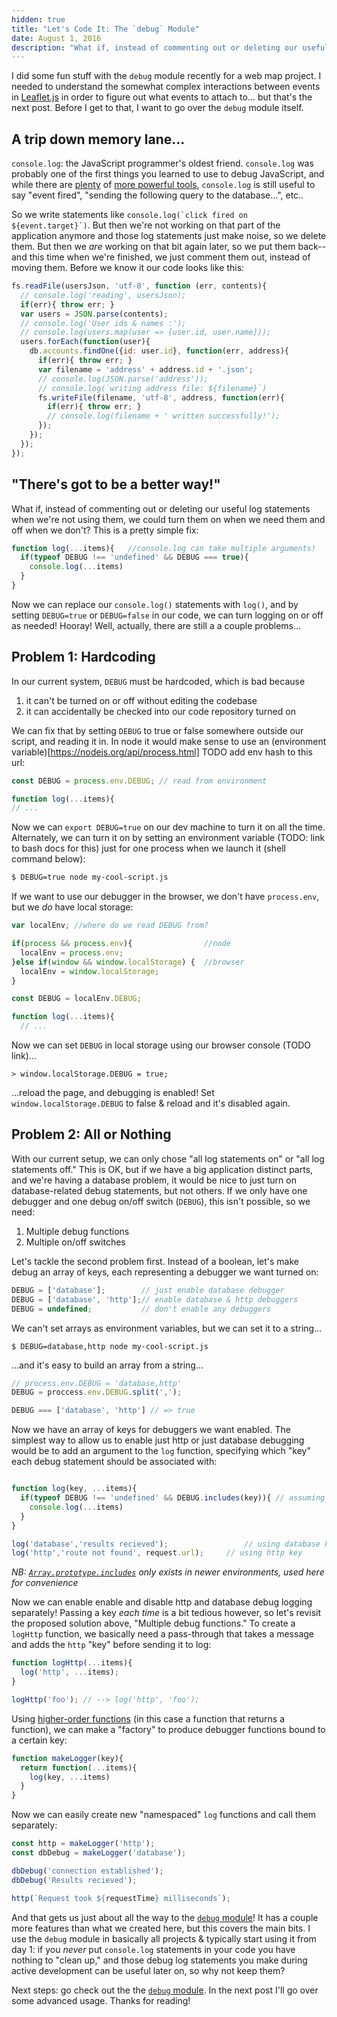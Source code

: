 ```yaml
---
hidden: true
title: "Let's Code It: The `debug` Module"
date: August 1, 2016
description: "What if, instead of commenting out or deleting our useful log statements when we're not using them, we could turn them on when we need them and off when we don't? The `debug` module lets us do that-- but how does it work? Let's find out!"
---
```


I did some fun stuff with the `debug` module recently for a web map project. I needed to understand the somewhat complex interactions between events in [Leaflet.js](http://leafletjs.com/) in order to figure out what events to attach to... but that's the next post. Before I get to that, I want to go over the `debug` module itself.

## A trip down memory lane...

`console.log`: the JavaScript programmer's oldest friend. `console.log` was probably one of the first things you learned to use to debug JavaScript, and while there are [plenty](https://code.visualstudio.com/docs/runtimes/nodejs#_debugging-your-express-application) of [more powerful tools](https://developer.mozilla.org/en-US/docs/Tools/Debugger), `console.log` is still useful to say "event fired", "sending the following query to the database...", etc..

So we write statements like ``console.log(`click fired on ${event.target}`)``. But then we're not working on that part of the application anymore and those log statements just make noise, so we delete them. But then we *are* working on that bit again later, so we put them back-- and this time when we're finished, we just comment them out, instead of moving them. Before we know it our code looks like this:

```js
fs.readFile(usersJson, 'utf-8', function (err, contents){
  // console.log('reading', usersJson);
  if(err){ throw err; }
  var users = JSON.parse(contents);
  // console.log('User ids & names :');
  // console.log(users.map(user => [user.id, user.name]));
  users.forEach(function(user){
    db.accounts.findOne({id: user.id}, function(err, address){
      if(err){ throw err; }
      var filename = 'address' + address.id + '.json';
      // console.log(JSON.parse('address'));
      // console.log(`writing address file: ${filename}`)
      fs.writeFile(filename, 'utf-8', address, function(err){
        if(err){ throw err; }
        // console.log(filename + ' written successfully!');
      });
    });
  });
});
```

## "There's got to be a better way!"

What if, instead of commenting out or deleting our useful log statements when we're not using them, we could turn them on when we need them and off when we don't? This is a pretty simple fix:

```js
function log(...items){   //console.log can take multiple arguments!
  if(typeof DEBUG !== 'undefined' && DEBUG === true){
    console.log(...items)
  }
}
```

Now we can replace our `console.log()` statements with `log()`, and by setting `DEBUG=true` or `DEBUG=false` in our code, we can turn logging on or off as needed! Hooray! Well, actually, there are still a a couple problems...

## Problem 1: Hardcoding

In our current system, `DEBUG` must be hardcoded, which is bad because

1. it can't be turned on or off without editing the codebase
2. it can accidentally be checked into our code repository turned on

We can fix that by setting `DEBUG` to true or false somewhere outside our script, and reading it in. In node it would make sense to use an (environment variable)[https://nodejs.org/api/process.html] TODO add env hash to this url:

```js
const DEBUG = process.env.DEBUG; // read from environment

function log(...items){
// ...
```

Now we can `export DEBUG=true` on our dev machine to turn it on all the time. Alternately, we can turn it on by setting an environment variable (TODO: link to bash docs for this) just for one process when we launch it (shell command below):
```sh
$ DEBUG=true node my-cool-script.js
```

If we want to use our debugger in the browser, we don't have `process.env`, but we *do* have local storage:

```js
var localEnv; //where do we read DEBUG from?

if(process && process.env){                //node
  localEnv = process.env;
}else if(window && window.localStorage) {  //browser
  localEnv = window.localStorage;
}

const DEBUG = localEnv.DEBUG;

function log(...items){
  // ...
```

Now we can set `DEBUG` in local storage using our browser console (TODO link)...

```
> window.localStorage.DEBUG = true;
```

...reload the page, and debugging is enabled! Set `window.localStorage.DEBUG` to false & reload and it's disabled again.

## Problem 2: All or Nothing

With our current setup, we can only chose "all log statements on" or "all log statements off." This is OK, but if we have a big application distinct parts, and we're having a database problem, it would be nice to just turn on database-related debug statements, but not others. If we only have one debugger and one debug on/off switch (`DEBUG`), this isn't possible, so we need:

1. Multiple debug functions
2. Multiple on/off switches

Let's tackle the second problem first. Instead of a boolean, let's make debug an array of keys, each representing a debugger we want turned on:

```js
DEBUG = ['database'];        // just enable database debugger
DEBUG = ['database', 'http'];// enable database & http debuggers
DEBUG = undefined;           // don't enable any debuggers
```

We can't set arrays as environment variables, but we can set it to a string...
```
$ DEBUG=database,http node my-cool-script.js
```

...and it's easy to build an array from a string...

```js
// process.env.DEBUG = 'database,http'
DEBUG = proccess.env.DEBUG.split(',');

DEBUG === ['database', 'http'] // => true 
```

Now we have an array of keys for debuggers we want enabled. The simplest way to allow us to enable just http or just database debugging would be to add an argument to the `log` function, specifying which "key" each debug statement should be associated with:

```js

function log(key, ...items){
  if(typeof DEBUG !== 'undefined' && DEBUG.includes(key)){ // assuming we're using 
    console.log(...items)
  }
}

log('database','results recieved');                 // using database key
log('http','route not found', request.url);     // using http key
```
*NB: [`Array.prototype.includes`](http://kangax.github.io/compat-table/es2016plus/#test-Array.prototype.includes_Array.prototype.includes) only exists in newer environments, used here for convenience*

Now we can enable enable and disable http and database debug logging separately! Passing a key *each time* is a bit tedious however, so let's revisit the proposed solution above, "Multiple debug functions." To create a `logHttp` function, we basically need a pass-through that takes a message and adds the `http` "key" before sending it to log:

```js
function logHttp(...items){
  log('http', ...items);
}

logHttp('foo'); // --> log('http', 'foo');
```

Using [higher-order functions](https://strongloop.com/strongblog/higher-order-functions-in-es6easy-as-a-b-c/) (in this case a function that returns a function), we can make a "factory" to produce debugger functions bound to a certain key:

```js
function makeLogger(key){
  return function(...items){
    log(key, ...items)
  }
}
```

Now we can easily create new "namespaced" `log` functions and call them separately: 
```js
const http = makeLogger('http');
const dbDebug = makeLogger('database');

dbDebug('connection established');
dbDebug('Results recieved');

http(`Request took ${requestTime} milliseconds`);
``` 

And that gets us just about all the way to the [`debug` module](https://github.com/visionmedia/debug)! It has a couple more features than what we created here, but this covers the main bits. I use the `debug` module in basically all projects & typically start using it from day 1: if you *never* put `console.log` statements in your code you have nothing to "clean up," and those debug log statements you make during active development can be useful later on, so why not keep them?

Next steps: go check out the the [`debug` module](https://github.com/visionmedia/debug). In the next post I'll go over some advanced usage. Thanks for reading!